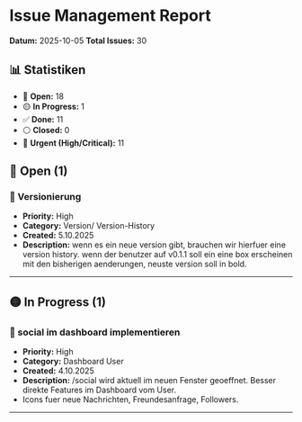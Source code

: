 # Issue Management Report

**Datum:** 2025-10-05
**Total Issues:** 30

## 📊 Statistiken

- 🔵 **Open:** 18
- 🟡 **In Progress:** 1
- ✅ **Done:** 11
- ⚪ **Closed:** 0
- 🚨 **Urgent (High/Critical):** 11

## 🔵 Open (1)

### 🔴 Versionierung

- **Priority:** High
- **Category:** Version/ Version-History
- **Created:** 5.10.2025
- **Description:** wenn es ein neue version gibt, brauchen wir hierfuer eine version history. wenn der benutzer auf v0.1.1 soll ein eine box erscheinen mit den bisherigen aenderungen, neuste version soll in bold.

---

## 🟡 In Progress (1)

### 🔴 social im dashboard implementieren

- **Priority:** High
- **Category:** Dashboard User
- **Created:** 4.10.2025
- **Description:** /social wird aktuell im neuen Fenster geoeffnet. Besser direkte Features im Dashboard vom User.
- Icons fuer neue Nachrichten, Freundesanfrage, Followers.

---


